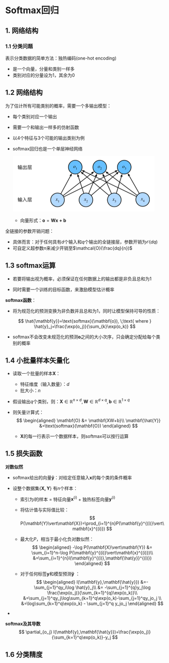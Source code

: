 # Softmax回归

## 1. 网络结构

### 1.1 分类问题

表示分类数据的简单方法：独热编码(one-hot encoding)

- 是一个向量，分量和类别一样多
- 类别对应的分量设为1，其余为0

## 1.2 网络结构

为了估计所有可能类别的概率，需要一个多输出模型：

- 每个类别对应一个输出

- 需要一个和输出一样多的仿射函数

- 以4个特征与3个可能的输出类别为例

- softmax回归也是⼀个单层神经⽹络

	![](https://raw.githubusercontent.com/Masshiro/TyporaImages/master/20230714141029.png)

	- 向量形式：$\mathbf{o}=\mathbf{Wx+b}$

全链接的参数开销问题：

- 具体而言：对于任何具有$d$个输入和$q$个输出的全链接层，参数开销为$\mathcal{O}(dq)$
- 可自定义超参数$n$来减少开销至$\mathcal{O}(\frac{dq}{n})$

## 1.3 softmax运算

- 若要将输出视为概率，必须保证在任何数据上的输出都是非负且总和为1

- 同时需要一个训练的目标函数，来激励模型估计概率

**softmax函数**：

- 将为规范化的预测变换为⾮负数并且总和为1，同时让模型保持可导的性质：

$$
\hat{\mathbf{y}}=\text{softmax}(\mathbf{o}), \;\text{ where } \hat{y}_j=\frac{\exp(o_j)}{\sum_{k}\exp(o_k)}
$$

- softmax不会改变未规范化的预测$\mathbf{o}$之间的大小次序，只会确定分配给每个类别的概率

## 1.4 小批量样本矢量化

- 读取一个批量的样本$\mathbf{X}$：

	- 特征维度（输入数量）：$d$
	- 批大小：$n$

- 假设输出$q$个类别，则：$\mathbf{X}\in\mathbb{R}^{n\times d},\mathbf{W}\in\mathbb{R}^{d\times q}, \mathbf{b}\in\mathbb{R}^{1\times q}$

- 则矢量计算式：
	$$
	\begin{aligned}
	\mathbf{O} &= \mathbf{XW+b}\\
	\mathbf{\hat{Y}} &=\text{softmax}(\mathbf{O})
	\end{aligned}
	$$

	- $\mathbf{X}$的每一行表示一个数据样本，则softmax可以按行运算

## 1.5 损失函数

**对数似然**

- softmax给出的向量$\mathbf{\hat{y}}$：对给定任意输⼊$\mathbf{x}$的每个类的条件概率

- 设整个数据集$\{\mathbf{X,Y} \}$ 有$n$个样本：

	- 索引为$i$的样本 = 特征向量$\mathbf{x}^{(i)}$ + 独热标签向量$\mathbf{y}^{(i)}$ 

	- 将估计值与实际值比较：
		$$
		P(\mathbf{Y}\vert\mathbf{X})=\prod_{i=1}^{n}P(\mathbf{y}^{(i)}\vert\mathbf{x}^{(i)})
		$$

	- 最大化$P$，相当于最小化负对数似然：
		$$
		\begin{aligned}
		-\log P(\mathbf{X}\vert\mathbf{Y}) &= \sum_{i=1}^n-\log P(\mathbf{y}^{(i)}\vert\mathbf{x}^{(i)})\\
		&=\sum_{i=1}^{n}l(\mathbf{y}^{(i)},\mathbf{\hat{y}}^{(i)})
		\end{aligned}
		$$

	- 对于任何标签$\mathbf{y}$和模型预测$\mathbf{\hat{y}}$ ：
		$$
		\begin{aligned}
		l(\mathbf{y},\mathbf{\hat{y}}) &=-\sum_{j=1}^qy_i\log \hat{y}_j\\
		&= -\sum_{j=1}^{q}y_j\log \frac{\exp(o_j)}{\sum_{k=1}^{q}\exp(o_k)}\\
		&=\sum_{j=1}^qy_j\log\sum_{k=1}^q\exp(o_k)-\sum_{j=1}^qy_jo_j \\
		&=\log\sum_{k=1}^q\exp(o_k) - \sum_{j=1}^q y_jo_j
		\end{aligned}
		$$

- 

**softmax及其导数**
$$
\partial_{o_j} l(\mathbf{y},\mathbf{\hat{y}})=\frac{\exp(o_j)}{\sum_{k=1}^q\exp(o_k)}-y_j
$$

## 1.6 分类精度

